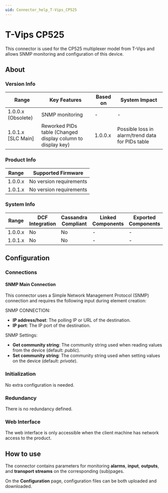 ```yaml
---
uid: Connector_help_T-Vips_CP525
---
```


# T-Vips CP525

This connector is used for the CP525 multiplexer model from T-Vips and allows SNMP monitoring and configuration of this device.

## About

### Version Info

| Range                | Key Features                                                             | Based on     | System Impact                                         |
|----------------------|--------------------------------------------------------------------------|--------------|-------------------------------------------------------|
| 1.0.0.x (Obsolete)   | SNMP monitoring                                                          | -            | -                                                     |
| 1.0.1.x [SLC Main]   | Reworked PIDs table (Changed display column to display key)              | 1.0.0.x      | Possible loss in alarm/trend data for PIDs table      |

### Product Info

| Range     | Supported Firmware      |
|-----------|-------------------------|
| 1.0.0.x   | No version requirements |
| 1.0.1.x   | No version requirements |

### System Info

| Range     | DCF Integration     | Cassandra Compliant     | Linked Components     | Exported Components     |
|-----------|---------------------|-------------------------|-----------------------|-------------------------|
| 1.0.0.x   | No                  | No                      | -                     | -                       |
| 1.0.1.x   | No                  | No                      | -                     | -                       |

## Configuration

### Connections

#### SNMP Main Connection

This connector uses a Simple Network Management Protocol (SNMP) connection and requires the following input during element creation:

SNMP CONNECTION:

- **IP address/host**: The polling IP or URL of the destination.
- **IP port**: The IP port of the destination.

SNMP Settings:

- **Get community string**: The community string used when reading values from the device (default: *public*).
- **Set community string**: The community string used when setting values on the device (default: *private*).

### Initialization

No extra configuration is needed.

### Redundancy

There is no redundancy defined.

### Web Interface

The web interface is only accessible when the client machine has network access to the product.

## How to use

The connector contains parameters for monitoring **alarms**, **input**, **outputs**, and **transport streams** on the corresponding (sub)pages.

On the **Configuration** page, configuration files can be both uploaded and downloaded.
